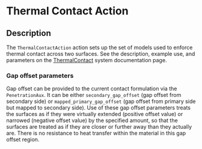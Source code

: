 # Thermal Contact Action

## Description

The `ThermalContactAction` action sets up the set of models used to enforce thermal contact across two surfaces. See the description,
example use, and parameters on the [ThermalContact](/ThermalContact/index.md) system documentation page.

### Gap offset parameters

Gap offset can be provided to the current contact formulation via the `PenetrationAux`. It can be either `secondary_gap_offset` (gap offset from secondary side) or `mapped_primary_gap_offset` (gap offset from primary side but mapped to secondary side). Use of these gap offset parameters treats the surfaces as if they were virtually extended (positive offset value) or narrowed (negative offset value) by the specified amount, so that the surfaces are treated as if they are closer or further away than they actually are. There is no  resistance to heat transfer within the material in this gap offset region.
